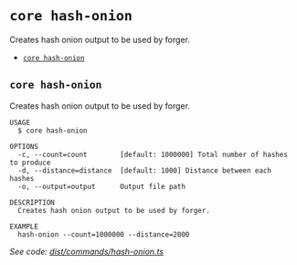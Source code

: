 # `core hash-onion`

Creates hash onion output to be used by forger.

- [`core hash-onion`](#core-hash-onion)

## `core hash-onion`

Creates hash onion output to be used by forger.

```
USAGE
  $ core hash-onion

OPTIONS
  -c, --count=count        [default: 1000000] Total number of hashes to produce
  -d, --distance=distance  [default: 1000] Distance between each hashes
  -o, --output=output      Output file path

DESCRIPTION
  Creates hash onion output to be used by forger.

EXAMPLE
  hash-onion --count=1000000 --distance=2000
```

_See code: [dist/commands/hash-onion.ts](https://github.com/LiskHQ/lisk-core/blob/v3.0.0-debug.0/dist/commands/hash-onion.ts)_
